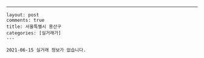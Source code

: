 ---
    layout: post
    comments: true
    title: 서울특별시 용산구
    categories: [실거래가]
    ---

    2021-06-15 실거래 정보가 없습니다.

    